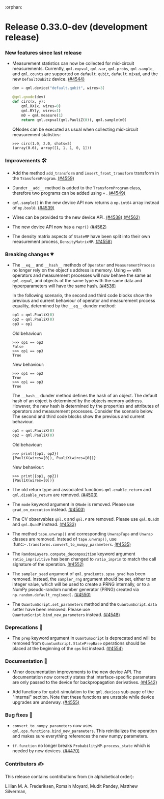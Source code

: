 :orphan:

# Release 0.33.0-dev (development release)

<h3>New features since last release</h3>

* Measurement statistics can now be collected for mid-circuit measurements. Currently,
  `qml.expval`, `qml.var`, `qml.probs`, `qml.sample`, and `qml.counts` are supported on
  `default.qubit`, `default.mixed`, and the new `DefaultQubit2` device.
  [(#4544)](https://github.com/PennyLaneAI/pennylane/pull/4544)

  ```python
  dev = qml.device("default.qubit", wires=3)

  @qml.qnode(dev)
  def circ(x, y):
      qml.RX(x, wires=0)
      qml.RY(y, wires=1)
      m0 = qml.measure(1)
      return qml.expval(qml.PauliZ(0)), qml.sample(m0)
  ```

  QNodes can be executed as usual when collecting mid-circuit measurement statistics:

  ```pycon
  >>> circ(1.0, 2.0, shots=5)
  (array(0.6), array([1, 1, 1, 0, 1]))
  ```

<h3>Improvements 🛠</h3>

* Add the method ``add_transform`` and ``insert_front_transform`` transform in the ``TransformProgram``.
  [(#4559)](https://github.com/PennyLaneAI/pennylane/pull/4559)

* Dunder ``__add__`` method is added to the ``TransformProgram`` class, therefore two programs can be added using ``+`` .
  [(#4549)](https://github.com/PennyLaneAI/pennylane/pull/4549)

* `qml.sample()` in the new device API now returns a `np.int64` array instead of `np.bool8`.
  [(#4539)](https://github.com/PennyLaneAI/pennylane/pull/4539)

* Wires can be provided to the new device API.
  [(#4538)](https://github.com/PennyLaneAI/pennylane/pull/4538)
  [(#4562)](https://github.com/PennyLaneAI/pennylane/pull/4562)

* The new device API now has a `repr()`
  [(#4562)](https://github.com/PennyLaneAI/pennylane/pull/4562)

* The density matrix aspects of `StateMP` have been split into their own measurement
  process, `DensityMatrixMP`.
  [(#4558)](https://github.com/PennyLaneAI/pennylane/pull/4558)

<h3>Breaking changes 💔</h3>

* The `__eq__` and `__hash__` methods of `Operator` and `MeasurementProcess` no longer rely on the
  object's address is memory. Using `==` with operators and measurement processes will now behave the
  same as `qml.equal`, and objects of the same type with the same data and hyperparameters will have
  the same hash.
  [(#4536)](https://github.com/PennyLaneAI/pennylane/pull/4536)

  In the following scenario, the second and third code blocks show the previous and current behaviour
  of operator and measurement process equality, determined by the `__eq__` dunder method:

  ```python
  op1 = qml.PauliX(0)
  op2 = qml.PauliX(0)
  op3 = op1
  ```
  Old behaviour:
  ```pycon
  >>> op1 == op2
  False
  >>> op1 == op3
  True
  ```
  New behaviour:
  ```pycon
  >>> op1 == op2
  True
  >>> op1 == op3
  True
  ```

  The `__hash__` dunder method defines the hash of an object. The default hash of an object
  is determined by the objects memory address. However, the new hash is determined by the
  properties and attributes of operators and measurement processes. Consider the scenario below.
  The second and third code blocks show the previous and current behaviour.

  ```python
  op1 = qml.PauliX(0)
  op2 = qml.PauliX(0)
  ```
  Old behaviour:
  ```pycon
  >>> print({op1, op2})
  {PauliX(wires=[0]), PauliX(wires=[0])}
  ```
  New behaviour:
  ```pycon
  >>> print({op1, op2})
  {PauliX(wires=[0])}
  ```

* The old return type and associated functions ``qml.enable_return`` and ``qml.disable_return`` are removed.
  [(#4503)](https://github.com/PennyLaneAI/pennylane/pull/4503)

* The ``mode`` keyword argument in ``QNode`` is removed. Please use ``grad_on_execution`` instead.
  [(#4503)](https://github.com/PennyLaneAI/pennylane/pull/4503)

* The CV observables ``qml.X`` and ``qml.P`` are removed. Please use ``qml.QuadX`` and ``qml.QuadP`` instead.
  [(#4533)](https://github.com/PennyLaneAI/pennylane/pull/4533)

* The method ``tape.unwrap()`` and corresponding ``UnwrapTape`` and ``Unwrap`` classes are removed.
  Instead of ``tape.unwrap()``, use :func:`~.transforms.convert_to_numpy_parameters`.
  [(#4535)](https://github.com/PennyLaneAI/pennylane/pull/4535)

* The ``RandomLayers.compute_decomposition`` keyword argument ``ratio_imprivitive`` has been changed to
  ``ratio_imprim`` to match the call signature of the operation.
  [(#4552)](https://github.com/PennyLaneAI/pennylane/pull/4552)

* The ``sampler_seed`` argument of ``qml.gradients.spsa_grad`` has been removed.
  Instead, the ``sampler_rng`` argument should be set, either to an integer value, which will be used
  to create a PRNG internally, or to a NumPy pseudo-random number generator (PRNG) created via
  ``np.random.default_rng(seed)``.
  [(#4550)](https://github.com/PennyLaneAI/pennylane/pull/4550)

* The ``QuantumScript.set_parameters`` method and the ``QuantumScript.data`` setter have
  been removed. Please use ``QuantumScript.bind_new_parameters`` instead.
  [(#4548)](https://github.com/PennyLaneAI/pennylane/pull/4548)

<h3>Deprecations 👋</h3>

* The ``prep`` keyword argument in ``QuantumScript`` is deprecated and will be removed from `QuantumScript`.
  ``StatePrepBase`` operations should be placed at the beginning of the `ops` list instead.
  [(#4554)](https://github.com/PennyLaneAI/pennylane/pull/4554)

<h3>Documentation 📝</h3>

* Minor documentation improvements to the new device API. The documentation now correctly states that interface-specific
  parameters are only passed to the device for backpropagation derivatives. 
  [(#4542)](https://github.com/PennyLaneAI/pennylane/pull/4542)

* Add functions for qubit-simulation to the `qml.devices` sub-page of the "Internal" section.
  Note that these functions are unstable while device upgrades are underway.
  [(#4555)](https://github.com/PennyLaneAI/pennylane/pull/4555)

<h3>Bug fixes 🐛</h3>

* `convert_to_numpy_parameters` now uses `qml.ops.functions.bind_new_parameters`. This reinitializes the operation and
  makes sure everything references the new numpy parameters.

* `tf.function` no longer breaks `ProbabilityMP.process_state` which is needed by new devices.
  [(#4470)](https://github.com/PennyLaneAI/pennylane/pull/4470)

<h3>Contributors ✍️</h3>

This release contains contributions from (in alphabetical order):

Lillian M. A. Frederiksen,
Romain Moyard,
Mudit Pandey,
Matthew Silverman,
